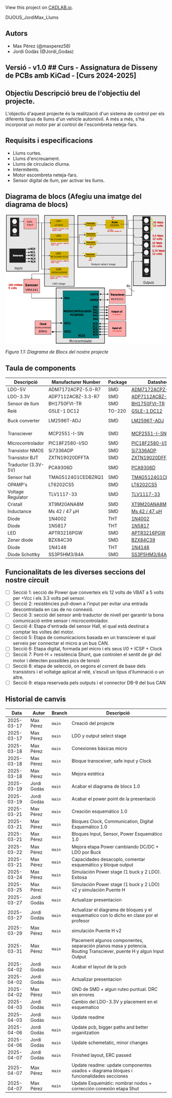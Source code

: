 View this project on [CADLAB.io](https://cadlab.io/project/28977). 

DIJOUS_JordiMax_Llums

## Autors
- Max Pérez (@maxperez58)
- Jordi Godàs (@Jordi_Godas)

## Versió - v1.0 ## Curs - Assignatura de Disseny de PCBs amb KiCad - [Curs 2024-2025]

## Objectiu Descripció breu de l'objectiu del projecte.

L'objectiu d'aquest projecte és la realització d'un sistema de control per els diferents tipus de llums d'un vehícle automòvil. A més a més, s'ha incorporat un motor per al control de l'escombreta neteja-fars.

## Requisits i especificacions
- Llums curtes.
- Llums d'encreuament.
- Llums de circulacio dïurna.
- Intermitents.
- Motor escombreta neteja-fars.
- Sensor digital de llum, per activar les llums.

## Diagrama de blocs (Afegiu una imatge del diagrama de blocs)
![image](Diagrama%20Bloques/diagramadeblocs.png)

_Figura 1.1: Diagrama de Blocs del nostre projecte_



## Taula de components
| Descripció | Manufacturer Number | Package | Datasheet | Proveïdor | Unitats |
|------------|--------------------|---------|----------|----------|---------|
| LDO-5V | ADM7172ACPZ-5.0-R7 |SMD| [ADM7172ACPZ-5.0-R7](https://www.mouser.es/datasheet/2/609/ADM7172-3121160.pdf)| Mouser | 1 |
| LDO-3.3V | ADP7112ACBZ-3.3-R7 |SMD| [ADP7112ACBZ-3.3-R7 ](https://www.mouser.es/datasheet/2/609/ADP7112-3121706.pdf)| Mouser | 1 |
| Sensor de llum | BH1750FVI-TR |SMD| [BH1750FVI-TR](https://www.mouser.com/catalog/specsheets/Rohm_11162017_ROHMS34826-1.pdf)| Mouser | 1 |
| Relé | G5LE-1 DC12 |TO-220| [G5LE-1 DC12](https://www.mouser.es/datasheet/2/307/en_g5le-3447037.pdf)| Mouser | 2 |
| Buck converter | LM2596T-ADJ |SMD| [LM2596T-ADJ](https://www.ti.com/lit/ds/symlink/lm2596.pdf)| Texas Instruments | 1 |
| Transciever| MCP2551-I-SN |SMD| [MCP2551-I-SN](https://ww1.microchip.com/downloads/en/devicedoc/21667d.pdf) | Texas Instruments | 1 |
| Microcontrolador | PIC18F2580-I/SO |SMD| [PIC18F2580-I/SO](https://www.mouser.es/datasheet/2/268/39637d-3443674.pdf) | Mouser | 1 |
| Transistor NMOS | Si7336ADP |SMD| [Si7336ADP](https://www.vishay.com/docs/73152/si7336adp.pdf)| Mouser | 4 |
| Transistor BJT | ZXTN19020DFFTA |SMD| [ZXTN19020DFFTA](https://www.diodes.com/assets/Datasheets/ZXTN19020DFF.pdf) | Mouser | 5 |
| Traductor (3.3V-5V) | PCA9306D |SMD|[PCA9306D](https://www.ti.com/lit/ds/symlink/pca9306.pdf?ts=1743021004009&ref_url=https%253A%252F%252Fwww.ti.com%252Fproduct%252FPCA9306) | Mouser | 1 |
| Sensor hall | TMAG5124G1CEDBZRQ1 |SMD| [TMAG5124G1CEDBZRQ1](https://www.ti.com/lit/ds/symlink/tmag5124-q1.pdf?ts=1743694512003&ref_url=https%253A%252F%252Fwww.mouser.es%252F) | Mouser | 1 |
| OPAMP's | LT6202CS5 |SMD| [LT6202CS5](https://www.mouser.es/datasheet/2/609/620234fd-2955338.pdf) | Mouser | 1 |
| Voltage Regulator | TLV1117-33 |SMD| [TLV1117-33](http://www.ti.com/lit/ds/symlink/tlv1117.pdf) | Mouser | 1 |
| Cristall | XT9M20ANA8M |SMD| [XT9M20ANA8M](https://datasheet.octopart.com/XT9M20ANA8M-Vishay-datasheet-41303490.pdf) | Mouser | 1 |
| Inductance | Ms 42 / 47 µH |SMD| [Ms 42 / 47 µH](https://neosid.de/import-data/product-pdf/neoFestind_Ms42.pdf) | Mouser | 1 |
| Diode | 1N4002 |THT| [1N4002](https://diotec.com/request/datasheet/1n4001.pdf) | Mouser | 1 |
| Diode | 1N5817 |THT| [1N5817](http://www.vishay.com/docs/88525/1n5817.pdf) | Mouser | 4 |
| LED | APTR3216PGW |SMD| [APTR3216PGW](https://www.mouser.es/datasheet/2/216/kingbright_kngbd00006-5-1736195.pdf) | Mouser | 2 |
| Zener diode | BZX84C39 |SMD| [BZX84C39](https://diotec.com/request/datasheet/bzx84c2v4.pdf) | Mouser | 1 |
| Diode | 1N4148 |THT| [1N4148](https://assets.nexperia.com/documents/data-sheet/1N4148_1N4448.pdf) | Mouser | 1 |
| Diode Schottky | SS3P5HM3/84A |SMD| [SS3P5HM3/84A](https://www.vishay.com/docs/88944/ss3p3.pdf) | Mouser | 1 |

## Funcionalitats de les diverses seccions del nostre circuit
- [ ] Secció 1: secció de Power que converteix els 12 volts de VBAT a 5 volts per +Vcc i els 3.3 volts pel sensor.
- [ ] Secció 2: resistències pull-down a l'input per evitar una entrada descontrolada en cas de no connexió.
- [ ] Secció 3: secció del sensor amb traductor de nivell per garantir la bona comunicació entre sensor i microcontrolador.
- [ ] Secció 4: Etapa d'entrada del sensor Hall, el qual està destinat a comptar les voltes del motor.
- [ ] Secció 5: Etapa de comunicacions basada en un transciever el qual serveix per connectar el micro a un bus CAN.
- [ ] Secció 6: Etapa digital, formada pel micro i els seus I/0 + ICSP + Clock
- [ ] Secció 7: Pont-H + resistència Shunt, que controlen el sentit de gir del motor i detecten possibles pics de tensió
- [ ] Secció 8: etapa de selecció, on segons el corrent de base dels transistors i el voltatge aplicat al relé, s'escull un tipus d'iluminació o un altre.
- [ ] Secció 9: etapa reservada pels outputs i el connector DB-9 del bus CAN

## Historial de canvis 
| Data | Autor | Branch | Descripció |
|------|------|--------|------------| 
| 2025-03-17 | Max Pérez | `main` | Creació del projecte |
| 2025-03-17 | Max Pérez | `main` | LDO y output select stage |
| 2025-03-18 | Max Pérez | `main` | Conexiones básicas micro|
| 2025-03-18 | Max Pérez | `main` |Bloque transceiver, safe input y Clock|
| 2025-03-18 | Max Pérez |  `main` |Mejora estética|
| 2025-03-19 | Jordi Godàs | `main`|Acabar el diagrama de blocs 1.0|
| 2025-03-19 | Jordi Godàs |  `main` |Acabar el power point de la presentació|
| 2025-03-21 | Max Pérez | `main` |Creación esquemático 1.0|
| 2025-03-21 | Max Pérez | `main` |Bloques Clock, Communication, Digital Esquemático 1.0|
| 2025-03-21 | Max Pérez |  `main` |Bloques Input, Sensor, Power Esquemático 1.0|
| 2025-03-22 | Max Pérez |  `main` |Mejora etapa Power cambiando DC/DC + LDO por Buck|
| 2025-03-21 | Max Pérez | `main` |Capacidades desacoplo, comentar esquemático y bloque output|
| 2025-03-24 | Max Pérez |  `main` |Simulación Power stage (1 buck y 2 LDO). Exitosa|
| 2025-03-25 | Max Pérez |  `main` |Simulación Power stage (1 buck y 2 LDO) v2 y simulación Puente H|
| 2025-03-27 | Jordi Godàs |  `main` | Actualizar presentacion |
| 2025-03-27 | Jordi Godàs |  `main` | Actualizar el diagrama de bloques y el esquematico con lo dicho en clase por el profesor |
| 2025-03-29 | Max Pérez |  `main` |simulación Puente H v2|
| 2025-03-31 | Max Pérez |  `main` |Placement algunos componentes, separación planos masa y potencia. Routing Transciever, puente H y algun Input Output|
| 2025-04-02 | Jordi Godàs |  `main` | Acabar el layout de la pcb |
| 2025-04-02 | Jordi Godàs |  `main` | Actualizar presentacion |
| 2025-04-02 | Max Pérez |  `main` |GND de SMD + algun ruteo puntual. DRC sin errores|
| 2025-04-03 | Jordi Godàs |  `main` | Cambio del LDO-3.3V y placement en el esquematico |
| 2025-04-03 | Jordi Godàs |  `main` | Update readme |
| 2025-04-06 | Jordi Godàs |  `main` | Update pcb, bigger paths and better organitzation |
| 2025-04-06 | Jordi Godàs |  `main` | Update schemetatic, minor changes |
| 2025-04-07 | Jordi Godàs |  `main` | Finished layout, ERC passed |
| 2025-04-07 | Max Pérez |  `main` | Update readme: update componentes usados + diagrama bloques i funcionalidades secciones|
| 2025-04-07 | Max Pérez |  `main` | Update Esquemàtic: nombrar nodos + corrección conexión etapa Shut|


